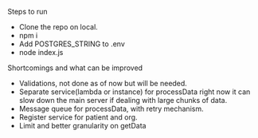 Steps to run

- Clone the repo on local.
- npm i
- Add POSTGRES_STRING to .env
- node index.js

Shortcomings and what can be improved
- Validations, not done as of now but will be needed.
- Separate service(lambda or instance) for processData right now it can slow down the main server if dealing with large chunks of data.
- Message queue for processData, with retry mechanism.
- Register service for patient and org.
- Limit and better granularity on getData